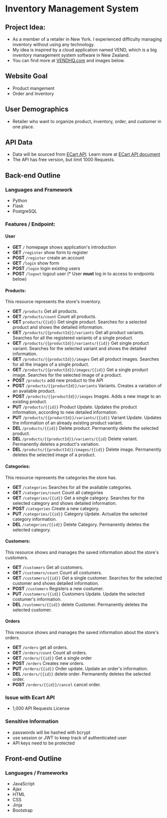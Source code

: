 # Inventory Management System

## Project Idea:
- As a member of a retailer in New York. I experienced difficulty managing inventory without using any technology.
- My idea is inspired by a cloud application named VEND, which is a big inventory management system software in New Zealand. 
- You can find more at [VENDHQ.com](https://www.vendhq.com/) and images below.

## Website Goal
- Product mangement
- Order and Inventory

## User Demographics
- Retailer who want to organize product, inventory, order, and customer in one place.

## API Data
- Data will be sourced from [ECart API](https://ecartapi.com/). Learn more at [ECart API document](https://docs.ecartapi.com/)
- The API has free version, but limit 1000 Requests.

## Back-end Outline

### Languages and Framework
- Python
- Flask
- PostgreSQL

### Features / Endpoint:

#### User
- **GET** `/` homepage shows application's introduction
- **GET** `/register` show form to register 
- **POST** `/register` create an account
- **GET** `/login` show form 
- **POST** `/login` login existing users
- **POST** `/logout` logout user
(* User **must** log in to access to endpoints below)

#### Products: 
This resource represents the store's inventory.
- **GET** `/products` Get all products.
- **GET** `/products/count` Count all products.
- **GET** `products/{{id}}` Get single product. Searches for a selected product and shows the detailed information.
- **GET** `/products/{{productId}}/variants` Get all product variants. Searches for all the registered variants of a single product.
- **GET** `/products/{{productId}}/variants/{{id}}` Get single product variant. Searches for the selected variant and shows the detailed information.
- **GET** `/products/{{productId}}/images` Get all product images. Searches for all the images of a single product.
- **GET** `/products/{{productId}}/images/{{id}}` Get a single product image. Searches for the selected image of a product.
- **POST** `/products` add new product to the API
- **POST** `/products/{{productId}}/variants` Variants. Creates a variation of an available product.
- **POST** `/products/{{productId}}/images` Images. Adds a new image to an existing product.
- **PUT** `/products/{{id}}` Product Update. Updates the product information, according to new detailed information.
- **PUT** `/products/{{productId}}/variants/{{id}}` Variant Update. Updates the information of an already existing product variant.
- **DEL** `/products/{{id}}` Delete product. Permanently delete the selected product.
- **DEL** `/products/{{productId}}/variants/{{id}` Delete variant. Permanently deletes a product's variation.
- **DEL** `/products/{{productId}}/images/{{id}}` Delete image. Permanently deletes the selected image of a product.

#### Categories:
This resource represents the categories the store has.
- **GET** `/categories` Searches for all the available categories.
- **GET** `/categories/count` Count all categories
- **GET** `/categories/{{id}}` Get a single category. Searches for the selected category and shows detailed information.
- **POST** `/categories` Create a new category.
- **PUT** `/categories/{{id}}` Category Update. Actualize the selected category information.
- **DEL** `/categories/{{id}}` Delete Category. Permanently deletes the selected category.

#### Customers:
This resource shows and manages the saved information about the store's customers.
- **GET** `/customers` Get all customers.
- **GET** `/customers/count` Count all costumers.
- **GET** `/customers/{{id}}` Get a single customer. Searches for the selected customer and shows detailed information.
- **POST** `/customers` Registers a new costumer.
- **PUT** `/customers/{{id}}` Customers Update. Update the selected costumer's information.
- **DEL** `/customers/{{id}}` delete Customer. Permanently deletes the selected customer.

#### Orders
This resource shows and manages the saved information about the store's orders.
- **GET** `/orders` get all orders.
- **GET** `/orders/count` Count all orders.
- **GET** `/orders/{{id}}` Get a single order
- **POST** `/orders` Creates new orders.
- **PUT** `/orders/{{id}}` Order update. Update an order's information.
- **DEL** `/orders/{{id}}` delete order. Permanently deletes the selected order.
- **POST** `/orders/{{id}}/cancel` cancel order. 

### Issue with Ecart API
- 1,000 API Requests License

### Sensitive Information
- passwords will be hashed with bcrypt
- use session or JWT to keep track of authenticated user
- API keys need to be protected

## Front-end Outline

### Languages / Frameworks
- JavaScript
- Ajax
- HTML
- CSS
- Jinja
- Bootstrap

